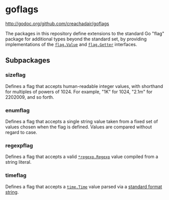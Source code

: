 # goflags

http://godoc.org/github.com/creachadair/goflags

The packages in this repository define extensions to the standard Go "flag"
package for additional types beyond the standard set, by providing
implementations of the [`flag.Value`](http://golang.org/pkg/flag#Value) and
[`flag.Getter`](http://golang.org/pkg/flag#Getter) interfaces.

## Subpackages

### sizeflag

Defines a flag that accepts human-readable integer values, with shorthand for
multiples of powers of 1024. For example, "1K" for 1024, "2.1m" for 2202009,
and so forth.

### enumflag

Defines a flag that accepts a single string value taken from a fixed set of
values chosen when the flag is defined. Values are compared without regard to
case.

### regexpflag

Defines a flag that accepts a valid
[`*regexp.Regexp`](http://golang.org/pkg/regexp#Regexp)
value compiled from a string literal.

### timeflag

Defines a flag that accepts a [`time.Time`](http://golang.org/pkg/time#Time)
value parsed via a [standard format string](http://golang.org/pkg/time#Parse).
